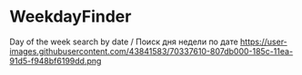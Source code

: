 # WeekdayFinder
Day of the week search by date / Поиск дня недели по дате
https://user-images.githubusercontent.com/43841583/70337610-807db000-185c-11ea-91d5-f948bf6199dd.png
